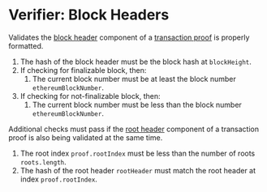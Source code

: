 Verifier: Block Headers
===

Validates the [block header](../1.%20Data%20Structures/Blocks.md) component of a [transaction proof](./Transaction%20Proof.md) is properly formatted.

1. The hash of the block header must be the block hash at `blockHeight`.
1. If checking for finalizable block, then:
    1. The current block number must be at least the block number `ethereumBlockNumber`.
1. If checking for not-finalizable block, then:
    1. The current block number must be less than the block number `ethereumBlockNumber`.

Additional checks must pass if the [root header](./../1.%20Data%20Structures/Roots.md) component of a transaction proof is also being validated at the same time.

1. The root index `proof.rootIndex` must be less than the number of roots `roots.length`.
1. The hash of the root header `rootHeader` must match the root header at index `proof.rootIndex`.
